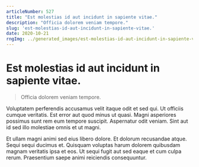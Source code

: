 ```yaml
---
articleNumber: 527
title: "Est molestias id aut incidunt in sapiente vitae."
description: "Officia dolorem veniam tempore."
slug: 'est-molestias-id-aut-incidunt-in-sapiente-vitae.'
date: 2020-10-21
rngImg: ../generated_images/est-molestias-id-aut-incidunt-in-sapiente-vitae..jpg
---
```


# Est molestias id aut incidunt in sapiente vitae.

> Officia dolorem veniam tempore.

Voluptatem perferendis accusamus velit itaque odit et sed qui. Ut officiis cumque veritatis. Est error aut quod minus ut quasi. Magni asperiores possimus sunt rem eum tempore suscipit. Aspernatur odit veniam. Sint aut id sed illo molestiae omnis et ut magni.
 Et ullam magni animi sed eius libero dolore. Et dolorum recusandae atque. Sequi sequi ducimus et. Quisquam voluptas harum dolorem quibusdam magnam veritatis ipsa et eos. Ut sequi fugit aut sed eaque et cum culpa rerum. Praesentium saepe animi reiciendis consequuntur.
